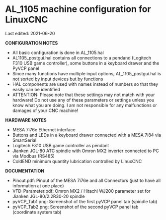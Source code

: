 # AL_1105 machine configuration for LinuxCNC
Last edited: 2021-06-20

**CONFIGURATION NOTES**
- All basic configuration is done in AL_1105.hal
- AL1105_postgui.hal contains all connections to a pendand (Logitech F310 USB game controller), some buttons in a keyboard drawer and the PyVCP panel
- Since many functions have multiple input options, AL_1105_postgui.hal is not sorted by input devices but by functions
- HAL components are used with names instead of numbers so that they easily can be identified
- ATTENTION: Please note that these settings may not match with your hardware! Do not use any of these parameters or settings unless you know what you are doing. I am not responsible for any malfunctions or damages of your CNC machine!

**HARDWARE NOTES**
- MESA 7i76e Ethernet interface
- Buttons and LEDs in a keyboard drawer connected with a MESA 7i84 via SmartSerial
- Logitech F310 USB game controller as pendant
- Jianken JGL-80 ATC spindle with Omron MX2 inverter connected to PC via Modbus (RS485)
- ColdEND minimum quantity lubrication controlled by LinuxCNC

**DOCUMENTATION**
- Pinout.pdf: Pinout of the MESA 7i76e and all Connectors (just to have all information at one place)
- VFD-Parameter.pdf: Omron MX2 / Hitachi WJ200 parameter set for Jianken JGL-80/2.2R30-20 spindle
- pyVCP_Tab1.png: Screenshot of the first pyVCP panel tab (spindle tab)
- pyVCP_Tab2.png: Screenshot of the second pyVCP panel tab (coordinate system tab)
